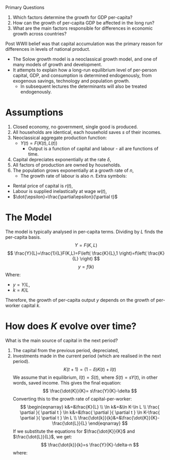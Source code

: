 Primary Questions
1. Which factors determine the growth for GDP per-capita?
2. How can the growth of per-capita GDP be affected in the long run?
3. What are the main factors responsible for differences in economic growth across countries?

Post WWII belief was that capital accumulation was the primary reason for differences in levels of national product.
- The Solow growth model is a neoclassical growth model, and one of many models of growth and development.
- It attempts to explain how a long-run equilibrium level of per-person capital, GDP, and consumption is determined endogenously, from exogenous savings, technology and population growth.
	- In subsequent lectures the determinants will also be treated endogenously.
# Assumptions
1. Closed economy, no government, single good is produced.
2. All households are identical, each household saves $s$ of their incomes.
3. Neoclassical aggregate production function:
	- $Y(t)=F(K(t), L(t))$
		- Output is a function of capital and labour - all are functions of time.
4. Capital depreciates exponentially at the rate $\delta$,
5. All factors of production are owned by households.
6. The population grows exponentially at a growth rate of $n$,
	- The growth rate of labour is also $n$.
Extra symbols:
- Rental price of capital is $r(t)$,
- Labour is supplied inelastically at wage $w(t)$,
- $\dot{\epsilon}=\frac{\partial\epsilon}{\partial t}$
# The Model
The model is typically analysed in per-capita terms. Dividing by $L$ finds the per-capita basis.
$$
Y=F(K,L)
$$
$$
\frac{Y}{L}=\frac{1}{L}F(K,L)=F\left( \frac{K}{L},1 \right)=f\left( \frac{K}{L} \right)
$$
$$
y=f(k)
$$
Where:
- $y=Y/L$,
- $k=K/L$

Therefore, the growth of per-capita output $y$ depends on the growth of per-worker capital $k$.
# How does $K$ evolve over time?
What is the main source of capital in the next period?
1. The capital from the previous period, depreciated,
2. Investments made in the current period (which are realised in the next period).
$$
K(t+1)=(1-\delta)K(t)+I(t)
$$
We assume that in equilibrium, $I(t)=S(t)$, where $S(t)=sY(t)$, in other words, saved income.
This gives the final equation:
$$
\frac{\dot{K}}{K}= s\frac{Y}{K}-\delta
$$
Converting this to the growth rate of capital-per-worker:
$$
\begin{eqnarray}
k&=&\frac{K}{L} \\
\ln k&=&\ln K-\ln L \\
\frac{ \partial  }{ \partial t } \ln k&=&\frac{ \partial  }{ \partial t } \ln K-\frac{ \partial  }{ \partial t } \ln L \\
\frac{\dot{k}}{k}&=&\frac{\dot{K}}{K}-\frac{\dot{L}}{L}
\end{eqnarray}
$$
If we substitute the equations for $\frac{\dot{K}}{K}$ and $\frac{\dot{L}}{L}$, we get:
$$
\frac{\dot{k}}{k}=s \frac{Y}{K}-\delta-n
$$
where:
